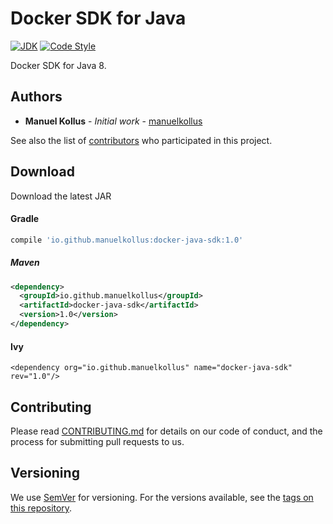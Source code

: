 # Docker SDK for Java
[![JDK](https://img.shields.io/badge/java-SE8-blue.svg)](http://www.oracle.com/technetwork/java/javase/downloads/jdk8-downloads-2133151.html) [![Code Style](https://img.shields.io/badge/codestyle-google-blue.svg)](https://google.github.io/styleguide/javaguide.html)

Docker SDK for Java 8.

## Authors
* **Manuel Kollus** - *Initial work* - [manuelkollus](https://github.com/manuelkollus)

See also the list of [contributors](https://github.com/manuelkollus/docker-java-sdk/contributors) who participated in this project.

## Download
Download the latest JAR 

#### Gradle
```groovy
compile 'io.github.manuelkollus:docker-java-sdk:1.0'
```

##### Maven
```xml
<dependency>
  <groupId>io.github.manuelkollus</groupId>
  <artifactId>docker-java-sdk</artifactId>
  <version>1.0</version>
</dependency>
```

#### Ivy
```ivy
<dependency org="io.github.manuelkollus" name="docker-java-sdk" rev="1.0"/>
```

## Contributing
Please read [CONTRIBUTING.md](https://github.com/manuelkollus/docker-java-sdk/.github/CONTRIBUTING.md) for details on our code of conduct, and the process for submitting pull requests to us.

## Versioning
We use [SemVer](http://semver.org/) for versioning. For the versions available, see the [tags on this repository](https://github.com/manuelkollus/docker-java-sdk/tags).
